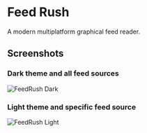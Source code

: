 # Feed Rush

A modern multiplatform graphical feed reader.

## Screenshots

### Dark theme and all feed sources

![FeedRush Dark](https://i.imgur.com/OuK5ays.png)

### Light theme and specific feed source

![FeedRush Light](https://i.imgur.com/G7IJmfD.png)